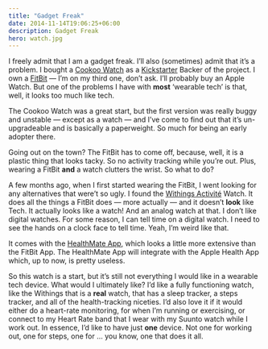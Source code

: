 ```yaml
---
title: "Gadget Freak"
date: 2014-11-14T19:06:25+06:00
description: Gadget Freak
hero: watch.jpg
---
```


<p>I freely admit that I am a gadget freak. I’ll also (sometimes) admit that it’s a problem. I bought a <a href="http://www.cookoo2.com">Cookoo Watch</a> as a <a href="http://www.kickstarter.com/">Kickstarter</a> Backer of the project. I own a <a href="http://www.fitbit.com/">FitBit</a> — I’m on my third one, don’t ask. I’ll probably buy an Apple Watch. But one of the problems I have with <strong>most</strong> ‘wearable tech’ is that, well, it looks too much like tech. </p>
<p>The Cookoo Watch was a great start, but the first version was really buggy and unstable — except as a watch — and I’ve come to find out that it’s un-upgradeable and is basically a paperweight. So much for being an early adopter there.</p>
<p>Going out on the town? The FitBit has to come off, because, well, it is a plastic thing that looks tacky. So no activity tracking while you’re out. Plus, wearing a FitBit <strong>and</strong> a watch clutters the wrist. So what to do?</p>
<p>A few months ago, when I first started wearing the FitBit, I went looking for any alternatives that were’t so ugly. I found the <a href="http://www.withings.com/us/">Withings Activité</a> Watch. It does all the things a FitBit does — more actually — and it doesn’t <strong>look</strong> like Tech. It actually looks like a watch! And an analog watch at that. I don’t like digital watches. For some reason, I can tell time on a digital watch. I need to see the hands on a clock face to tell time. Yeah, I’m weird like that. </p>
<p>It comes with the <a href="http://www.withings.com/us/health-mate.html">HealthMate App,</a> which looks a little more extensive than the FitBit App. The HealthMate App will integrate with the Apple Health App which, up to now, is pretty useless. </p>
<p>So this watch is a start, but it’s still not everything I would like in a wearable tech device. What would I ultimately like? I’d like a fully functioning watch, like the Withings that is a <strong>real</strong> watch, that has a sleep tracker, a steps tracker, and all of the health-tracking niceties. I’d also love it if it would either do a heart-rate monitoring, for when I’m running or exercising, or connect to my Heart Rate band that I wear with my Suunto watch while I work out. In essence, I’d like to have just <strong>one</strong> device. Not one for working out, one for steps, one for … you know, one that does it all.</p>